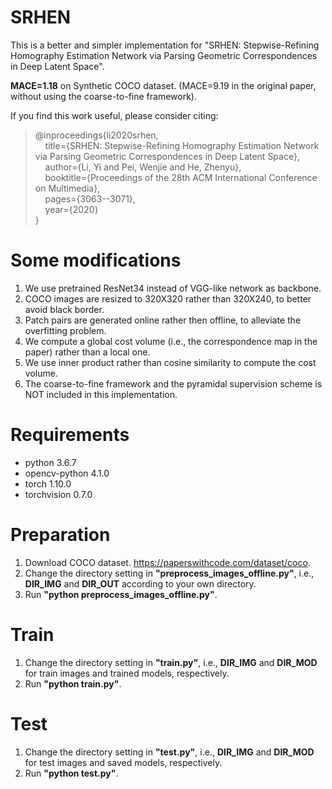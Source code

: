 # SRHEN

This is a better and simpler implementation for "SRHEN: Stepwise-Refining Homography Estimation Network via Parsing Geometric Correspondences in Deep Latent Space". 

**MACE=1.18** on Synthetic COCO dataset. (MACE=9.19 in the original paper, without using the coarse-to-fine framework).

If you find this work useful, please consider citing:
>@inproceedings{li2020srhen,  
>&nbsp;&nbsp;&nbsp;&nbsp;title={SRHEN: Stepwise-Refining Homography Estimation Network via Parsing Geometric Correspondences in Deep Latent Space},  
>&nbsp;&nbsp;&nbsp;&nbsp;author={Li, Yi and Pei, Wenjie and He, Zhenyu},  
>&nbsp;&nbsp;&nbsp;&nbsp;booktitle={Proceedings of the 28th ACM International Conference on Multimedia},  
>&nbsp;&nbsp;&nbsp;&nbsp;pages={3063--3071},  
>&nbsp;&nbsp;&nbsp;&nbsp;year={2020}  
>}  

# Some modifications
1. We use pretrained ResNet34 instead of VGG-like network as backbone.
2. COCO images are resized to 320X320 rather than 320X240, to better avoid black border.
3. Patch pairs are generated online rather then offline, to alleviate the overfitting problem.
4. We compute a global cost volume (i.e., the correspondence map in the paper) rather than a local one.
5. We use inner product rather than cosine similarity to compute the cost volume.
6. The coarse-to-fine framework and the pyramidal supervision scheme is NOT included in this implementation.

# Requirements
* python 3.6.7
* opencv-python 4.1.0
* torch 1.10.0
* torchvision 0.7.0

# Preparation
1. Download COCO dataset. https://paperswithcode.com/dataset/coco.
2. Change the directory setting in **"preprocess_images_offline.py"**, i.e., **DIR_IMG** and **DIR_OUT** according to your own directory.
3. Run **"python preprocess_images_offline.py"**.

# Train
1. Change the directory setting in **"train.py"**, i.e., **DIR_IMG** and **DIR_MOD** for train images and trained models, respectively.
2. Run **"python train.py"**.

# Test
1. Change the directory setting in **"test.py"**, i.e., **DIR_IMG** and **DIR_MOD** for test images and saved models, respectively.
2. Run **"python test.py"**.
